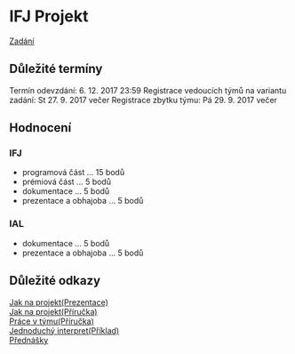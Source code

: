 # IFJ Projekt

[Zadání](https://wis.fit.vutbr.cz/FIT/st/course-files-st.php/course/IFJ-IT/projects/ifj2017.pdf)


## Důležité termíny
 Termín odevzdání: 6. 12. 2017 23:59
 Registrace vedoucích týmů na variantu zadání: St 27. 9. 2017 večer
 Registrace zbytku týmu: Pá 29. 9. 2017 večer
 
## Hodnocení
### IFJ
 * programová část ... 15 bodů
 * prémiová část ... 5 bodů
 * dokumentace ... 5 bodů
 * prezentace a obhajoba ... 5 bodů
### IAL
* dokumentace ... 5 bodů
* prezentace a obhajoba ... 5 bodů

## Důležité odkazy
[Jak na projekt(Prezentace)](https://www.fit.vutbr.cz/study/courses/IFJ/private/projekt/jak_na_projekt_prezentace.pdf)  
[Jak na projekt(Příručka)](https://www.fit.vutbr.cz/study/courses/IFJ/private/projekt/jak_na_projekt_prirucka.pdf)  
[Práce v týmu(Příručka)](https://www.fit.vutbr.cz/study/courses/IFJ/private/projekt/prace_v_tymu_prirucka.pdf)  
[Jednoduchý interpret(Příklad)](https://www.fit.vutbr.cz/study/courses/IFJ/private/projekt/jednoduchy_interpret.zip)  
[Přednášky](https://www.fit.vutbr.cz/study/courses/IFJ/private/prednesy/Ifj-print-pdf.zip)

